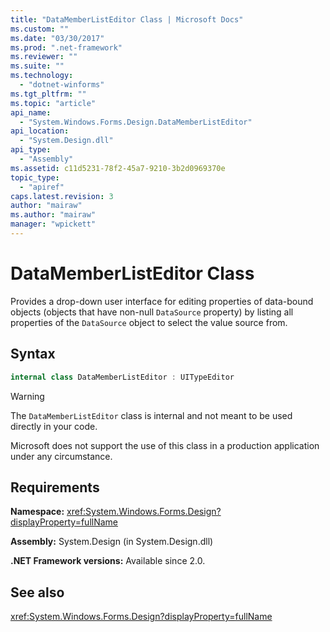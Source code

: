 ```yaml
---
title: "DataMemberListEditor Class | Microsoft Docs"
ms.custom: ""
ms.date: "03/30/2017"
ms.prod: ".net-framework"
ms.reviewer: ""
ms.suite: ""
ms.technology: 
  - "dotnet-winforms"
ms.tgt_pltfrm: ""
ms.topic: "article"
api_name: 
  - "System.Windows.Forms.Design.DataMemberListEditor"
api_location: 
  - "System.Design.dll"
api_type: 
  - "Assembly"
ms.assetid: c11d5231-78f2-45a7-9210-3b2d0969370e
topic_type: 
  - "apiref"
caps.latest.revision: 3
author: "mairaw"
ms.author: "mairaw"
manager: "wpickett"
---
```


# DataMemberListEditor Class

Provides a drop-down user interface for editing properties of data-bound objects (objects that have non-null `DataSource` property) by listing all properties of the `DataSource` object to select the value source from.  
  
## Syntax
  
```csharp  
internal class DataMemberListEditor : UITypeEditor
```

> [!WARNING]
> The `DataMemberListEditor` class is internal and not meant to be used directly in your code.
> 
> Microsoft does not support the use of this class in a production application under any circumstance.
  
## Requirements

**Namespace:** <xref:System.Windows.Forms.Design?displayProperty=fullName>  
  
**Assembly:** System.Design (in System.Design.dll)  
  
**.NET Framework versions:** Available since 2.0.  
  
## See also

<xref:System.Windows.Forms.Design?displayProperty=fullName>